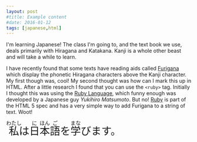```yaml
---
layout: post
#title: Example content
#date: 2016-01-12
tags: [japanese,html]
---
```


I'm learning Japanese! The class I'm going to, and the text book we use, deals primarily with Hiragana and Katakana. Kanji is a whole other beast and will take a while to learn.

I have recently found that some texts have reading aids called [Furigana](https://en.wikipedia.org/wiki/Furigana) which display the phonetic Hiragana characters above the Kanji character. My first though was, cool! My second thought was how can I mark this up in HTML. After a little research I found that you can use the `<ruby>` tag. Initially I thought this was using the [Ruby Language](https://en.wikipedia.org/wiki/Ruby_(programming_language)), which funny enough was developed by a Japanese guy *Yukihiro Matsumoto*. But no! [Ruby](https://www.w3.org/International/articles/ruby/markup.en.html) is part of the HTML 5 spec and has a very simple way to add Furigana to a string of text. Woot!

<span style="font-size: 2em;"><ruby><rb>私</rb><rt>わたし</rt></ruby>は<ruby><rb>日</rb><rt>に</rt><rb>本</rb><rt>ほん</rt><rb>語</rb><rt>ご</rt></ruby>を<ruby><rb>学</rb><rt>まな</rt></ruby>びます。</span>